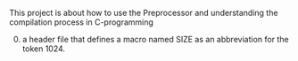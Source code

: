 This project is about how to use the Preprocessor and understanding the compilation process in C-programming
 
0. a header file that defines a macro named SIZE as an abbreviation for the token 1024.
